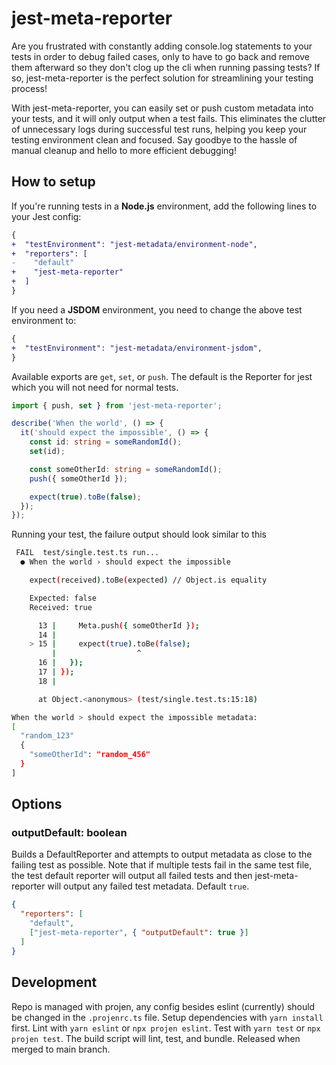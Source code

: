 # jest-meta-reporter

Are you frustrated with constantly adding console.log statements to your tests in order to debug failed cases,
only to have to go back and remove them afterward so they don't clog up the cli when running passing tests?
If so, jest-meta-reporter is the perfect solution for streamlining your testing process!

With jest-meta-reporter, you can easily set or push custom metadata into your tests, and it will only output when a test fails.
This eliminates the clutter of unnecessary logs during successful test runs, helping you keep your testing environment clean and focused.
Say goodbye to the hassle of manual cleanup and hello to more efficient debugging!

## How to setup

If you're running tests in a **Node.js** environment, add the following lines to your Jest config:

```diff
{
+  "testEnvironment": "jest-metadata/environment-node",
+  "reporters": [
-    "default"
+    "jest-meta-reporter"
+  ]
}
```

If you need a **JSDOM** environment, you need to change the above test environment to:

```diff
{
+  "testEnvironment": "jest-metadata/environment-jsdom",
}
```

Available exports are `get`, `set`, or `push`.
The default is the Reporter for jest which you will not need for normal tests.

```typescript
import { push, set } from 'jest-meta-reporter';

describe('When the world', () => {
  it('should expect the impossible', () => {
    const id: string = someRandomId();
    set(id);

    const someOtherId: string = someRandomId();
    push({ someOtherId });

    expect(true).toBe(false);
  });
});
```

Running your test, the failure output should look similar to this

```sh
 FAIL  test/single.test.ts run...
  ● When the world › should expect the impossible

    expect(received).toBe(expected) // Object.is equality

    Expected: false
    Received: true

      13 |     Meta.push({ someOtherId });
      14 |
    > 15 |     expect(true).toBe(false);
         |                  ^
      16 |   });
      17 | });
      18 |

      at Object.<anonymous> (test/single.test.ts:15:18)

When the world > should expect the impossible metadata:
[
  "random_123"
  {
    "someOtherId": "random_456"
  }
]
```

## Options

### outputDefault: boolean
Builds a DefaultReporter and attempts to output metadata as close to the failing test as possible.
Note that if multiple tests fail in the same test file, the test default reporter will output all
failed tests and then jest-meta-reporter will output any failed test metadata.
Default `true`.
```json
{
  "reporters": [
    "default",
    ["jest-meta-reporter", { "outputDefault": true }]
  ]
}
```

## Development
Repo is managed with projen, any config besides eslint (currently) should be changed in the `.projenrc.ts` file.
Setup dependencies with `yarn install` first.
Lint with `yarn eslint` or `npx projen eslint`.
Test with `yarn test` or `npx projen test`.
The build script will lint, test, and bundle.
Released when merged to main branch.
